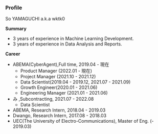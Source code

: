 ### Profile

So YAMAGUCHI a.k.a wktk0


**Summary**
- 3 years of experience in Machine Learning Development.
- 3 years of experience in Data Analysis and Reports.

**Career**
- ABEMA(CyberAgent),Full time, 2019.04 - 現在
  - Product Manager (2022.01 - 現在)   
  - Project Manager (2021.10 - 2021.12)   
  - Data Scientist(2019.04 - 2019.12, 2021.07 - 2021.09)
  - Growth Engineer(2020.01 - 2021.06)
  - Engineering Manager (2021.01 - 2021.06)
- み ,Subcontracting, 2021.07 - 2022.08
  - Data Scientist 
- ABEMA, Research Intern, 2018.04 - 2019.03
- Dwango, Research Intern, 2017.08 - 2018.03
- UEC(The University of Electro-Communications), Master of Eng. (- 2019.03)
 
